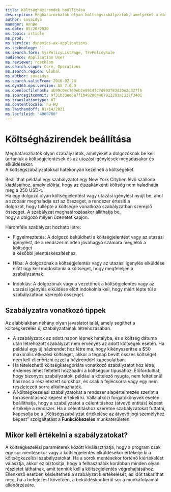 ```yaml
---
title: Költségházirendek beállítása
description: Meghatározhatók olyan költségszabályzatok, amelyeket a dolgozóknak be kell tartaniuk a költségjelentések és az utazási igénylések megadásakor és elküldésekor a Microsoft Dynamics 365 Finance szolgáltatásban.
author: suvaidya
manager: AnnBe
ms.date: 05/20/2020
ms.topic: article
ms.prod: ''
ms.service: dynamics-ax-applications
ms.technology: ''
ms.search.form: SysPolicyListPage, TrvPolicyRule
audience: Application User
ms.reviewer: roschlom
ms.search.scope: Core, Operations
ms.search.region: Global
ms.author: suvaidya
ms.search.validFrom: 2016-02-28
ms.dyn365.ops.version: AX 7.0.0
ms.openlocfilehash: ab99c0ec769eb2e0914fc7d993f83d20e2c327f6
ms.sourcegitcommit: 9f31b33ed6e7f1b49200a407913201a1337f3401
ms.translationtype: HT
ms.contentlocale: hu-HU
ms.lasthandoff: 01/14/2021
ms.locfileid: "4960700"
---
```

# <a name="set-up-expense-policies"></a>Költségházirendek beállítása

Meghatározhatók olyan szabályzatok, amelyeket a dolgozóknak be kell tartaniuk a költségjelentések és az utazási igénylések megadásakor és elküldésekor.         
A költségszabályzatokkal hatékonyan kezelheti a költségeket.         

Beállíthat például egy szabályzatot egy New York Cityben lévő szálloda kiadásaihoz, amely előírja, hogy az éjszakánkénti költség nem haladhatja meg a 250 USD-t.       
Ha egy dolgozó olyan költségjelentést vagy utazási igénylést nyújt be, ahol a szobaár meghaladja ezt az összeget, a rendszer értesíti a        
dolgozót, hogy túllépte a költségre vonatkozó szabályzatban szereplő összeget. A szabályzat meghatározásakor állíthatja be,        
hogy a dolgozó milyen üzenetet kapjon.      
        
Háromféle szabályzat hozható létre:         
        
- Figyelmeztetés: A dolgozó beküldheti a költségjelentést vagy az utazási igénylést, de a rendszer minden jóváhagyó számára megjelöli a költséget        
  a későbbi jelentéskészítéshez.        

- Hiba: A dolgozónak a költségjelentés vagy az utazási igénylés elküldése előtt úgy kell módosítania a költséget, hogy megfeleljen a szabályzatnak.       
 
 - Indoklás: A dolgozónak vagy a vezetőnek a költségjelentés vagy az utazási igénylés elküldése előtt indokolnia kell, hogy miért lépte túl a szabályzatban szereplő összeget.        

## <a name="policy-tips"></a>Szabályzatra vonatkozó tippek
Az alábbiakban néhány olyan javaslatot talál, amely segíthet a költségkezelés új szabályzatainak létrehozásában. 
* A szabályzatok az adott napon lépnek hatályba, és a költség dátuma után létrehozott szabályzat nem érvényes az adott költségek esetén. Ha például egy új házirendet hoz létre ma, hogy kikényszerítse a $50 maximális étkezési költséget, akkor a tegnap bevitt összes költséget nem kell ellenőrizni ezzel a házirenddel kapcsolatban.
* Ha tételezhető költségkategóriára vonatkozó szabályzatot hoz létre, érdemes lehet feltételt hozzáadni a költségsor típusához. Előfordulhat, hogy bizonyos szabályzatok, például a kötelező nyugta, nem feltétlenül hasznos a részletezett sorokhoz, és csak a fejlécsorra vagy egy nem részletezett sorra alkalmazhatók. 
* A költségkezelési szabályzatokat a rendszer alapértelmezés szerint a forrásentitáshoz képest értékeli ki. Vállalatközi forgatókönyvek esetén beállíthatja, hogy a szabályzatot a célentitáshoz (átvevő entitás) képest értékelje a rendszer. Ha a célentitáshoz szeretne szabályzatokat futtatni, kapcsolja be a „Költségszabályzat értékelése az átvevő jogi személyhez képest” szolgáltatást a **Funkciókezelés** munkaterületen.

## <a name="when-to-evaluate-policies"></a>Mikor kell értékelni a szabályzatokat?

A költségkezelési paraméterek között kiválaszthatja, hogy a program csak egy sor mentésekor vagy a költségjelentés elküldésekor értékelje ki a költségkezelési szabályzatokat. Ha a sorok mentésekor történő kiértékelést választja, akkor ez biztosítja, hogy a felhasználók korábban minden olyan részletet láthatnak, amit tenniük kell a költségjelentés végrehajtásához. Ellenkező esetben késleltetheti a szabályzat kiértékelését, és időt takaríthat meg, ha a befejezést követően, a beküldéskor kerül sor a munkafolyamat ellenőrzésére.
